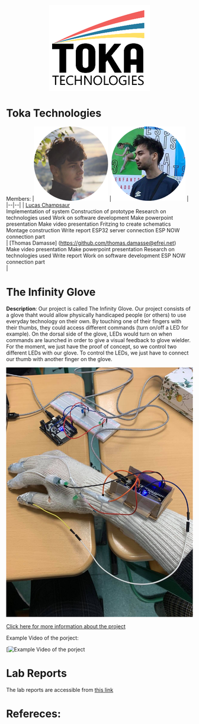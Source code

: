 <p align="center">
  <img src="assets/toka.PNG"/>
</p>

# Toka Technologies
Members: 
|![member1](assets/lucas.png) |![member2](assets/thomas.png)  |
|--|--|
|  [Lucas Champsaur](https://github.com/LucasEFREI)
<br>Implementation of system
Construction of prototype
Research on technologies used
Work on software development
Make powerpoint presentation
Make video presentation
Fritzing to create schematics
Montage construction
Write report
ESP32 server connection
ESP NOW connection part </br>
|  [Thomas Damasse] (https://github.com/thomas.damasse@efrei.net) 
<br>Make video presentation 
Make powerpoint presentation
Research on technologies used
Write report
Work on software development
ESP NOW connection part </br> |



# The Infinity Glove
 **Description**: Our project is called The Infinity Glove. 
Our project consists of a glove thaht would allow physically handicaped people (or others) to use everyday technology on their own. By touching one of their fingers with their thumbs, they could access different commands (turn on/off a LED for example). On the dorsal side of the glove, LEDs would turn on when commands are launched in order to give a visual feedback to glove wielder.
For the moment, we just have the proof of concept, so we control two different LEDs with our glove. To control the LEDs, we just have to connect our thumb with another finger on the glove.

![scheme](assets/TheGlove.jpg)
 
[Click here for more information about the project](project) 

Example Video of the porject:

[![Example Video of the porject](https://youtu.be/nQ562t4TxeE )


# Lab Reports

The lab reports are accessible from [this link](lab)

# Refereces:
